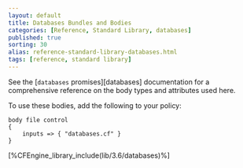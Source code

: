 ```yaml
---
layout: default
title: Databases Bundles and Bodies
categories: [Reference, Standard Library, databases]
published: true
sorting: 30
alias: reference-standard-library-databases.html
tags: [reference, standard library]
---
```


See the [`databases` promises][databases] documentation for a
comprehensive reference on the body types and attributes used here.

To use these bodies, add the following to your policy:

```cf3
body file control
{
	inputs => { "databases.cf" }
}
```



[%CFEngine_library_include(lib/3.6/databases)%]

